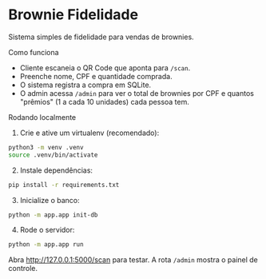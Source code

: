 Brownie Fidelidade
===================

Sistema simples de fidelidade para vendas de brownies.

Como funciona
- Cliente escaneia o QR Code que aponta para `/scan`.
- Preenche nome, CPF e quantidade comprada.
- O sistema registra a compra em SQLite.
- O admin acessa `/admin` para ver o total de brownies por CPF e quantos "prêmios" (1 a cada 10 unidades) cada pessoa tem.

Rodando localmente

1. Crie e ative um virtualenv (recomendado):

```bash
python3 -m venv .venv
source .venv/bin/activate
```

2. Instale dependências:

```bash
pip install -r requirements.txt
```

3. Inicialize o banco:

```bash
python -m app.app init-db
```

4. Rode o servidor:

```bash
python -m app.app run
```

Abra http://127.0.0.1:5000/scan para testar. A rota `/admin` mostra o painel de controle.
